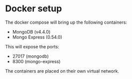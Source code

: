 # Docker setup

The docker compose will bring up the following containers:
 - MongoDB (v4.4.0)
 - Mongo Express (0.54.0)

This will expose the ports:
  - 27017 (mongodb)
  - 8300 (mongo-express)

The containers are placed on their own virtual network.
